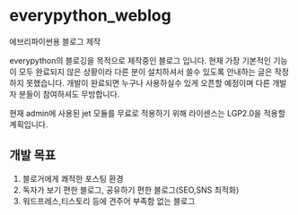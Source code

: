 # everypython_weblog
에브리파이썬용 블로그 제작

everypython의 블로깅을 목적으로 제작중인 블로그 입니다.
현재 가장 기본적인 기능이 모두 완료되지 않은 상황이라 다른 분이 설치하셔서 쓸수 있도록 안내하는 글은 작정하지 못했습니다.
개발이 완료되면 누구나 사용하실수 있게 오픈할 예정이며 다른 개발자 분들이 참여하셔도 무방합니다.

현재 admin에 사용된 jet 모듈를 무료로 적용하기 위해 라이센스는 LGP2.0을 적용할 계획입니다.

## 개발 목표
1. 블로거에게 쾌적한 포스팅 환경
2. 독자가 보기 편한 블로그, 공유하기 편한 블로그(SEO,SNS 최적화)
3. 워드프레스,티스토리 등에 견주어 부족함 없는 블로그


